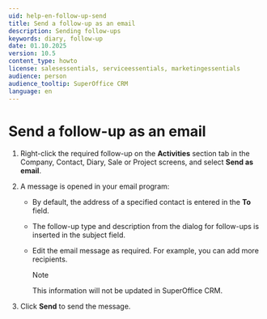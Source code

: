 ```yaml
---
uid: help-en-follow-up-send
title: Send a follow-up as an email
description: Sending follow-ups
keywords: diary, follow-up
date: 01.10.2025
version: 10.5
content_type: howto
license: salesessentials, serviceessentials, marketingessentials
audience: person
audience_tooltip: SuperOffice CRM
language: en
---
```


# Send a follow-up as an email

1. Right-click the required follow-up on the **Activities** section tab in the Company, Contact, Diary, Sale or Project screens, and select **Send as email**.

2. A message is opened in your email program:

    * By default, the address of a specified contact is entered in the **To** field.

    * The follow-up type and description from the dialog for follow-ups is inserted in the subject field.

    * Edit the email message as required. For example, you can add more recipients.

        > [!NOTE]
        > This information will not be updated in SuperOffice CRM.

3. Click **Send** to send the message.
